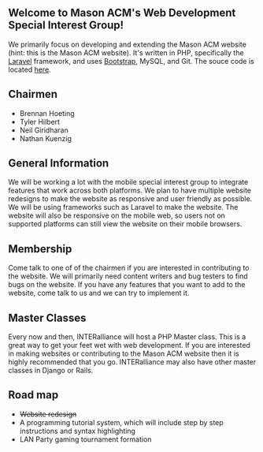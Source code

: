 
## Welcome to Mason ACM's Web Development Special Interest Group!

We primarily focus on developing and extending the Mason ACM website (hint: this is the Mason ACM website). It's written in PHP, specifically the [Laravel](http://laravel.com) framework, and uses [Bootstrap](http://getbootstrap.com), MySQL, and Git.  The souce code is located [here](https://github.com/bhoeting/mason-acm-website).

## Chairmen
- Brennan Hoeting
- Tyler Hilbert
- Neil Giridharan
- Nathan Kuenzig

## General Information
We will be working a lot with the mobile special interest group to integrate features that work across both platforms. We plan to have multiple website redesigns to make the website as responsive and user friendly as possible. We will be using frameworks such as Laravel to make the website. The website will also be responsive on the mobile web, so users not on supported platforms can still view the website on their mobile browsers.

## Membership
Come talk to one of of the chairmen if you are interested in contributing to the 
website. We will primarily need content writers and bug testers to find bugs on
the website. If you have any features that you want to add to the website, come
talk to us and we can try to implement it.

## Master Classes
Every now and then, INTERalliance will host a PHP Master class. This is a great way to get your feet wet with web development. If you are interested in making websites or contributing to the Mason ACM website then it is highly recommended that you go. INTERalliance may also have other master classes in Django or Rails.

## Road map
- ~~Website redesign~~
- A programming tutorial system, which will include step by step instructions and syntax highlighting
- LAN Party gaming tournament formation
     



